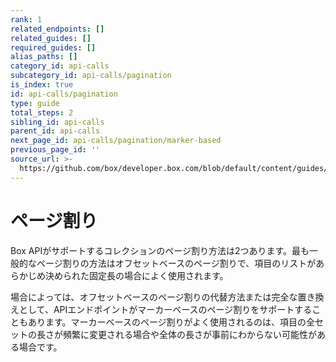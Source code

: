 ```yaml
---
rank: 1
related_endpoints: []
related_guides: []
required_guides: []
alias_paths: []
category_id: api-calls
subcategory_id: api-calls/pagination
is_index: true
id: api-calls/pagination
type: guide
total_steps: 2
sibling_id: api-calls
parent_id: api-calls
next_page_id: api-calls/pagination/marker-based
previous_page_id: ''
source_url: >-
  https://github.com/box/developer.box.com/blob/default/content/guides/api-calls/pagination/index.md
---
```

# ページ割り

Box APIがサポートするコレクションのページ割り方法は2つあります。最も一般的なページ割りの方法はオフセットベースのページ割りで、項目のリストがあらかじめ決められた固定長の場合によく使用されます。

場合によっては、オフセットベースのページ割りの代替方法または完全な置き換えとして、APIエンドポイントがマーカーベースのページ割りをサポートすることもあります。マーカーベースのページ割りがよく使用されるのは、項目の全セットの長さが頻繁に変更される場合や全体の長さが事前にわからない可能性がある場合です。
